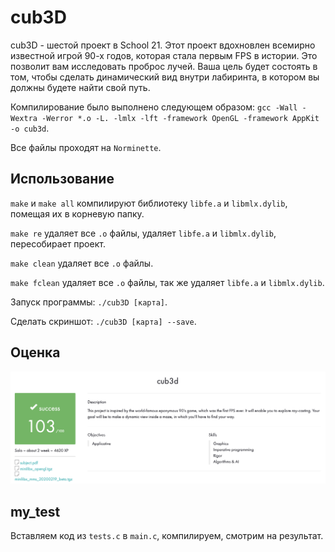 # cub3D
cub3D - шестой проект в School 21. Этот проект вдохновлен всемирно известной игрой 90-х годов, которая стала первым FPS в истории. Это позволит вам исследовать проброс лучей. Ваша цель будет состоять в том, чтобы сделать динамический вид внутри лабиринта, в котором вы должны будете найти свой путь.

Компилирование было выполнено следующем образом: ``gcc -Wall -Wextra -Werror *.o -L. -lmlx -lft -framework OpenGL -framework AppKit -o cub3d``.

Все файлы проходят на ``Norminette``.

## Использование

``make`` и ``make all`` компилируют библиотеку ``libfе.a`` и ``libmlx.dylib``, помещая их в корневую папку.

``make re`` удаляет все ``.o`` файлы, удаляет ``libfе.a`` и ``libmlx.dylib``, пересобирает проект.

``make clean`` удаляет все ``.o`` файлы.

``make fclean`` удаляет все ``.o`` файлы, так же удаляет ``libfе.a`` и ``libmlx.dylib``.

Запуск программы: ``./cub3D [карта]``.

Сделать скриншот: ``./cub3D [карта] --save``.

## Оценка

![alt tag](media/appraisal_cub3D.png "Оценка проекта cub3D")

## my_test

Вставляем код из ``tests.c`` в ``main.c``, компилируем, смотрим на результат.
